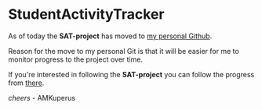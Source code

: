 # StudentActivityTracker

As of today the **SAT-project** has moved to [my personal Github](https://github.com/AMKuperus/SAT).

Reason for the move to my personal Git is that it will be easier for me to monitor progress to the project over time.

If you're interested in following the **SAT-project** you can follow the progress from [there](https://github.com/AMKuperus/SAT).

*cheers* - AMKuperus
